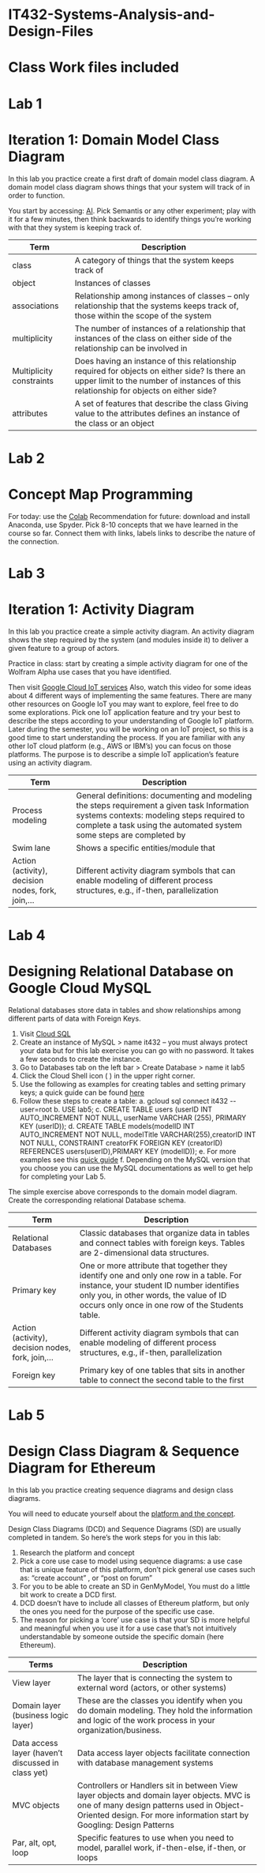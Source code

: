 # IT432-Systems-Analysis-and-Design-Files
# Class Work files included
# Lab 1
# Iteration 1: Domain Model Class Diagram
In this lab you practice create a first draft of domain model class diagram.
A domain model class diagram shows things that your system will track of in order to function.

You start by accessing: [AI](https://experiments.withgoogle.com/collection/ai).
Pick Semantis or any other experiment; play with it for a few minutes, then think backwards to identify things you’re working with that they system is keeping track of.

|Term               |  Description
|-------------------|----------------------------------
|class	            |  A category of things that the system keeps track of 
| object            |	 Instances of classes   
| associations	    |  Relationship among instances of classes – only relationship that the systems keeps track of, those within the scope of the system             
| multiplicity      |  The number of instances of a relationship that instances of the class on either side of the relationship can be involved in    
| Multiplicity constraints |  Does having an instance of this relationship required for objects on either side?  Is there an upper limit to the number of instances of this relationship for objects on either side?              
| attributes	     |  A set of features that describe the class Giving value to the attributes defines an instance of the class or an object  
                
   
   
   
# Lab 2
# Concept Map Programming 
For today: use the [Colab](https://colab.research.google.com/)
Recommendation for future: download and install Anaconda, use Spyder.
Pick 8-10 concepts that we have learned in the course so far. Connect them with links, labels links to
describe the nature of the connection.





# Lab 3 
# Iteration 1: Activity Diagram
In this lab you practice create a simple activity diagram.
An activity diagram shows the step required by the system (and modules inside it) to deliver a given feature to a group of actors.

Practice in class: start by creating a simple activity diagram for one of the Wolfram Alpha use cases that you have identified.

Then visit [Google Cloud IoT services](https://cloud.google.com/solutions/iot-overview)
Also, watch this video  for some ideas about 4 different ways of implementing the same features. There are many other resources on Google IoT you may want to explore, feel free to do some explorations.
Pick one IoT application feature and try your best to describe the steps according to your understanding of Google IoT platform. Later during the semester, you will be working on an IoT project, so this is a good time to start understanding the process. If you are familiar with any other IoT cloud platform (e.g., AWS or IBM’s) you can focus on those platforms. The purpose is to describe a simple IoT application’s feature using an activity diagram.


|Term               |  Description
|-------------------|----------------------------------
|Process modeling   |  General definitions: documenting and modeling the steps requirement a given task Information systems contexts: modeling steps required to   complete a task using the automated system some steps are completed by 
|Swim lane          |  Shows a specific entities/module that 
|Action (activity), decision nodes, fork, join,…|Different activity diagram symbols that can enable modeling of different process structures, e.g., if-then, parallelization



# Lab 4
# Designing Relational Database on Google Cloud MySQL
Relational databases store data in tables and show relationships among different parts of data with Foreign Keys.

1.	Visit [Cloud SQL](https://cloud.google.com/sql)
2.	Create an instance of MySQL > name it432 – you must always protect your data but for this lab exercise you can go with no password. It takes a few seconds to create the instance.
3.	Go to Databases tab on the left bar > Create Database > name it lab5
4.	Click the Cloud Shell icon ( ) in the upper right corner.
5.	Use the following as examples for creating tables and setting primary keys; a quick guide can be found [here](https://cloud.google.com/sql/docs/mysql/quickstart)
6.	Follow these steps to create a table:
a.	gcloud sql connect it432 --user=root
b.	USE lab5;
c.	CREATE TABLE users (userID INT AUTO_INCREMENT NOT NULL, userName VARCHAR (255), PRIMARY KEY (userID));
d.	CREATE TABLE models(modelID INT AUTO_INCREMENT NOT NULL, modelTitle VARCHAR(255),creatorID INT NOT NULL,  CONSTRAINT creatorFK  FOREIGN KEY (creatorID) REFERENCES users(userID),PRIMARY KEY (modelID));
e.	For more examples see this [quick guide](https://cloud.google.com/spanner/docs/foreign-keys/how-to)
f.	Depending on the MySQL version that you choose you can use the MySQL documentations as well to get help for completing your Lab 5. 

The simple exercise above corresponds to the domain model diagram.  Create the corresponding relational Database schema.

|Term               |  Description
|-------------------|----------------------------------
|Relational Databases  |  Classic databases that organize data in tables and connect tables with foreign keys. Tables are 2-dimensional data structures.
|Primary key         |  One or more attribute that together they identify one and only one row in a table. For instance, your student ID number identifies only you, in other words, the value of ID occurs only once in one row of the Students table.  
|Action (activity), decision nodes, fork, join,…|Different activity diagram symbols that can enable modeling of different process structures, e.g., if-then, parallelization
|Foreign key |Primary key of one tables that sits in another table to connect the second table to the first


# Lab 5
# Design Class Diagram & Sequence Diagram for Ethereum
In this lab you practice creating sequence diagrams and design class diagrams.

You will need to educate yourself about the [platform and the concept](https://ethereum.org/en/).

Design Class Diagrams (DCD) and Sequence Diagrams (SD) are usually completed in tandem.  So here’s the work steps for you in this lab:
1.	Research the platform and concept
2.	Pick a core use case to model using sequence diagrams: a use case that is unique feature of this platform, don’t pick general use cases such as: “create account” , or “post on forum”
3.	For you to be able to create an SD in GenMyModel, You must do a little bit work to create a DCD first. 
4.	DCD doesn’t have to include all classes of Ethereum platform, but only the ones you need for the purpose of the specific use case. 
5.	The reason for picking a ‘core’ use case is that your SD is more helpful and meaningful when you use it for a use case that’s not intuitively understandable by someone outside the specific domain (here Ethereum). 


|Terms	|Description
|-------|----------------------------------------
|View layer	|The layer that is connecting the system to external word (actors, or other systems)
|Domain layer (business logic layer)	|These are the classes you identify when you do domain modeling. They hold the information and logic of the work process in your organization/business.
|Data access layer (haven’t discussed in class yet)	|Data access layer objects facilitate connection with database management systems
|MVC objects	|Controllers or Handlers sit in between View layer objects and domain layer objects. MVC is one of many design patterns used in Object-Oriented design. For more information start by Googling: Design Patterns
|Par, alt, opt, loop	|Specific features to use when you need to model, parallel work, if-then-else, if-then, or loops




